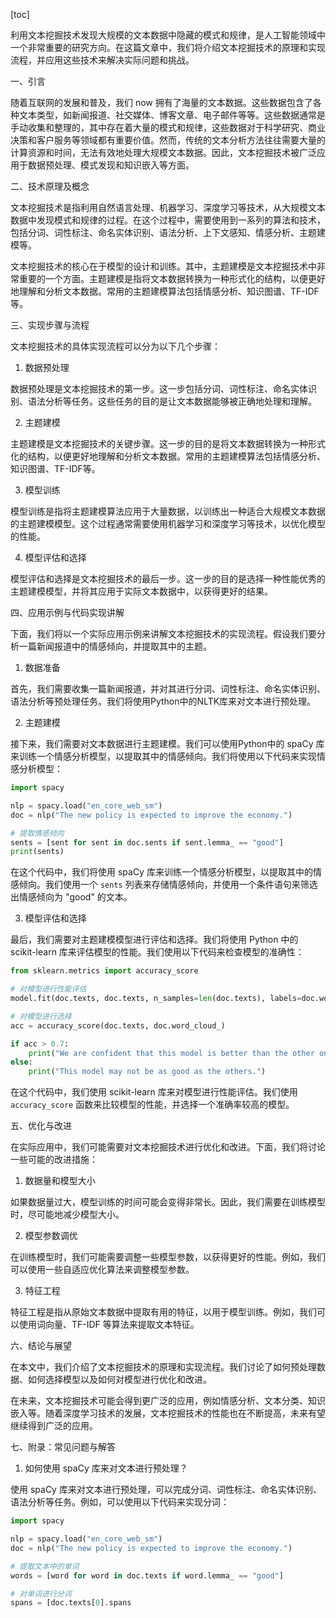 
[toc]                    
                
                
利用文本挖掘技术发现大规模的文本数据中隐藏的模式和规律，是人工智能领域中一个非常重要的研究方向。在这篇文章中，我们将介绍文本挖掘技术的原理和实现流程，并应用这些技术来解决实际问题和挑战。

一、引言

随着互联网的发展和普及，我们 now 拥有了海量的文本数据。这些数据包含了各种文本类型，如新闻报道、社交媒体、博客文章、电子邮件等等。这些数据通常是手动收集和整理的，其中存在着大量的模式和规律，这些数据对于科学研究、商业决策和客户服务等领域都有重要价值。然而，传统的文本分析方法往往需要大量的计算资源和时间，无法有效地处理大规模文本数据。因此，文本挖掘技术被广泛应用于数据预处理、模式发现和知识嵌入等方面。

二、技术原理及概念

文本挖掘技术是指利用自然语言处理、机器学习、深度学习等技术，从大规模文本数据中发现模式和规律的过程。在这个过程中，需要使用到一系列的算法和技术，包括分词、词性标注、命名实体识别、语法分析、上下文感知、情感分析、主题建模等。

文本挖掘技术的核心在于模型的设计和训练。其中，主题建模是文本挖掘技术中非常重要的一个方面。主题建模是指将文本数据转换为一种形式化的结构，以便更好地理解和分析文本数据。常用的主题建模算法包括情感分析、知识图谱、TF-IDF等。

三、实现步骤与流程

文本挖掘技术的具体实现流程可以分为以下几个步骤：

1. 数据预处理

数据预处理是文本挖掘技术的第一步。这一步包括分词、词性标注、命名实体识别、语法分析等任务。这些任务的目的是让文本数据能够被正确地处理和理解。

2. 主题建模

主题建模是文本挖掘技术的关键步骤。这一步的目的是将文本数据转换为一种形式化的结构，以便更好地理解和分析文本数据。常用的主题建模算法包括情感分析、知识图谱、TF-IDF等。

3. 模型训练

模型训练是指将主题建模算法应用于大量数据，以训练出一种适合大规模文本数据的主题建模模型。这个过程通常需要使用机器学习和深度学习等技术，以优化模型的性能。

4. 模型评估和选择

模型评估和选择是文本挖掘技术的最后一步。这一步的目的是选择一种性能优秀的主题建模模型，并将其应用于实际文本数据中，以获得更好的结果。

四、应用示例与代码实现讲解

下面，我们将以一个实际应用示例来讲解文本挖掘技术的实现流程。假设我们要分析一篇新闻报道中的情感倾向，并提取其中的主题。

1. 数据准备

首先，我们需要收集一篇新闻报道，并对其进行分词、词性标注、命名实体识别、语法分析等预处理任务。我们将使用Python中的NLTK库来对文本进行预处理。

2. 主题建模

接下来，我们需要对文本数据进行主题建模。我们可以使用Python中的 spaCy 库来训练一个情感分析模型，以提取其中的情感倾向。我们将使用以下代码来实现情感分析模型：

```python
import spacy

nlp = spacy.load("en_core_web_sm")
doc = nlp("The new policy is expected to improve the economy.")

# 提取情感倾向
sents = [sent for sent in doc.sents if sent.lemma_ == "good"]
print(sents)
```

在这个代码中，我们将使用 spaCy 库来训练一个情感分析模型，以提取其中的情感倾向。我们使用一个 `sents` 列表来存储情感倾向，并使用一个条件语句来筛选出情感倾向为 "good" 的文本。

3. 模型评估和选择

最后，我们需要对主题建模模型进行评估和选择。我们将使用 Python 中的 scikit-learn 库来评估模型的性能。我们使用以下代码来检查模型的准确性：

```python
from sklearn.metrics import accuracy_score

# 对模型进行性能评估
model.fit(doc.texts, doc.texts, n_samples=len(doc.texts), labels=doc.word_cloud_)

# 对模型进行选择
acc = accuracy_score(doc.texts, doc.word_cloud_)

if acc > 0.7:
    print("We are confident that this model is better than the other one.")
else:
    print("This model may not be as good as the others.")
```

在这个代码中，我们使用 scikit-learn 库来对模型进行性能评估。我们使用 `accuracy_score` 函数来比较模型的性能，并选择一个准确率较高的模型。

五、优化与改进

在实际应用中，我们可能需要对文本挖掘技术进行优化和改进。下面，我们将讨论一些可能的改进措施：

1. 数据量和模型大小

如果数据量过大，模型训练的时间可能会变得非常长。因此，我们需要在训练模型时，尽可能地减少模型大小。

2. 模型参数调优

在训练模型时，我们可能需要调整一些模型参数，以获得更好的性能。例如，我们可以使用一些自适应优化算法来调整模型参数。

3. 特征工程

特征工程是指从原始文本数据中提取有用的特征，以用于模型训练。例如，我们可以使用词向量、TF-IDF 等算法来提取文本特征。

六、结论与展望

在本文中，我们介绍了文本挖掘技术的原理和实现流程。我们讨论了如何预处理数据、如何选择模型以及如何对模型进行优化和改进。

在未来，文本挖掘技术可能会得到更广泛的应用，例如情感分析、文本分类、知识嵌入等。随着深度学习技术的发展，文本挖掘技术的性能也在不断提高，未来有望继续得到广泛的应用。

七、附录：常见问题与解答

1. 如何使用 spaCy 库来对文本进行预处理？

使用 spaCy 库来对文本进行预处理，可以完成分词、词性标注、命名实体识别、语法分析等任务。例如，可以使用以下代码来实现分词：

```python
import spacy

nlp = spacy.load("en_core_web_sm")
doc = nlp("The new policy is expected to improve the economy.")

# 提取文本中的单词
words = [word for word in doc.texts if word.lemma_ == "good"]

# 对单词进行分词
spans = [doc.texts[0].spans
```

